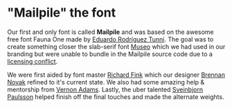 "Mailpile" the font
=============

Our first and only font is called **Mailpile** and was based on the awesome free font Fauna One made by [Eduardo Rodríguez Tunni](http://www.tipo.net.ar/). The goal was to create something closer the slab-serif font [Museo](http://www.exljbris.com/museo.html) which we had used in our branding but were unable to bundle in the Mailpile source code due to a [licensing conflict](http://www.mailpile.is/blog/2013-08-30_Fonts_and_Copyright_Licenses.html).

We were first aided by font master [Richard Fink](http://readableweb.com/) which our designer [Brennan Novak](https://brennannovak.com) refined to it's current state. We also had some amazing help & mentorship from [Vernon Adams](http://www.newtypograph.co.uk/). Lastly, the uber talented [Sveinbjorn Paulsson](http://www.sveinbjorn.com) helped finish off the final touches and made the alternate weights.
